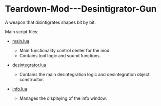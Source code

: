 # Teardown-Mod---Desintigrator-Gun
A weapon that disintigrates shapes bit by bit.

Main script files:
* [main.lua](https://github.com/cheejins/Teardown-Mod---Desintigrator-Gun/blob/main/main.lua)
  * Main functionality control center for the mod
  * Contains tool logic and sound functions.
  
* [desintegrator.lua](https://github.com/cheejins/Teardown-Mod---Desintigrator-Gun/blob/main/scripts/desintegrator.lua)
  * Contains the main desintegration logic and desintegration object constructor.
  
* [info.lua](https://github.com/cheejins/Teardown-Mod---Desintigrator-Gun/blob/main/scripts/info.lua)
  * Manages the displaying of the info window.
